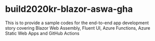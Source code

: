 # build2020kr-blazor-aswa-gha
This is to provide a sample codes for the end-to-end app development story covering Blazor Web Assembly, Fluent UI, Azure Functions, Azure Static Web Apps and GitHub Actions
